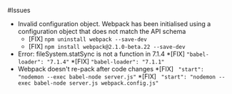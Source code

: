 #Issues
* Invalid configuration object. Webpack has been initialised using a configuration object that does not match the API schema
	* [FIX] ``` npm uninstall webpack --save-dev ```
	* [FIX] ``` npm install webpack@2.1.0-beta.22 --save-dev ```
* Error: fileSystem.statSync is not a function in 7.1.4
	*[FIX] ``` "babel-loader": "7.1.4" ```
	*[FIX] ``` "babel-loader": "7.1.1" ```
* Webpack doesn't re-pack after code changes
	*[FIX] ```  "start": "nodemon --exec babel-node server.js" ```
	*[FIX] ```  "start": "nodemon --exec babel-node server.js webpack.config.js" ```
